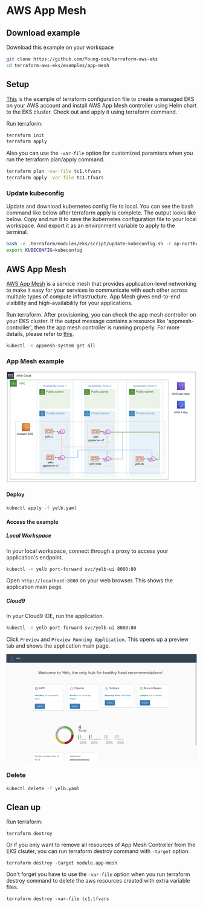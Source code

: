 # AWS App Mesh

## Download example
Download this example on your workspace
```sh
git clone https://github.com/Young-ook/terraform-aws-eks
cd terraform-aws-eks/examples/app-mesh
```

## Setup
[This](https://github.com/Young-ook/terraform-aws-eks/blob/main/examples/app-mesh/main.tf) is the example of terraform configuration file to create a managed EKS on your AWS account and install AWS App Mesh controller using Helm chart to the EKS cluster. Check out and apply it using terraform command.

Run terraform:
```sh
terraform init
terraform apply
```
Also you can use the `-var-file` option for customized paramters when you run the terraform plan/apply command.
```sh
terraform plan -var-file tc1.tfvars
terraform apply -var-file tc1.tfvars
```

### Update kubeconfig
Update and download kubernetes config file to local. You can see the bash command like below after terraform apply is complete. The output looks like below. Copy and run it to save the kubernetes configuration file to your local workspace. And export it as an environment variable to apply to the terminal.
```sh
bash -e .terraform/modules/eks/script/update-kubeconfig.sh -r ap-northeast-2 -n eks-appmesh -k kubeconfig
export KUBECONFIG=kubeconfig
```

## AWS App Mesh
[AWS App Mesh](https://aws.amazon.com/app-mesh/) is a service mesh that provides application-level networking to make it easy for your services to communicate with each other across multiple types of compute infrastructure. App Mesh gives end-to-end visibility and high-availability for your applications.

Run terraform.
After provisioning, you can check the app mesh controller on your EKS cluster. If the output message contains a resource like 'appmesh-controller', then the app mesh controller is running properly. For more details, please refer to [this](https://github.com/Young-ook/terraform-aws-eks/tree/main/modules/app-mesh).
```sh
kubectl -n appmesh-system get all
```

### App Mesh example
![aws-am-yelb-architecture](../../images/aws-am-yelb-architecture.png)

#### Deploy
```sh
kubectl apply -f yelb.yaml
```

#### Access the example
##### Local Workspace
In your local workspace, connect through a proxy to access your application's endpoint.
```sh
kubectl -n yelb port-forward svc/yelb-ui 8080:80
```
Open `http://localhost:8080` on your web browser. This shows the application main page.

##### Cloud9
In your Cloud9 IDE, run the application.
```sh
kubectl -n yelb port-forward svc/yelb-ui 8080:80
```
Click `Preview` and `Preview Running Application`. This opens up a preview tab and shows the application main page.

![aws-am-yelb-screenshot](../../images/aws-am-yelb-screenshot.png)

### Delete
```sh
kubectl delete -f yelb.yaml
```

## Clean up
Run terraform:
```
terraform destroy
```
Or if you only want to remove all resources of App Mesh Controller from the EKS clsuter, you can run terraform destroy command with `-target` option:
```
terraform destroy -target module.app-mesh
```
Don't forget you have to use the `-var-file` option when you run terraform destroy command to delete the aws resources created with extra variable files.
```
terraform destroy -var-file tc1.tfvars
```
